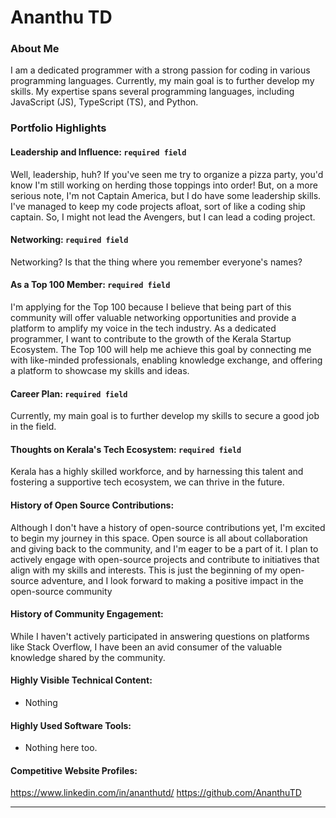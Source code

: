 # Ananthu TD

### About Me

I am a dedicated programmer with a strong passion for coding in various programming languages.
Currently, my main goal is to further develop my skills.
My expertise spans several programming languages, including JavaScript (JS), TypeScript (TS), and Python.

### Portfolio Highlights



#### Leadership and Influence: `required field`

Well, leadership, huh? If you've seen me try to organize a pizza party, you'd know I'm still working on herding those toppings into order!
But, on a more serious note, I'm not Captain America, but I do have some leadership skills.
I've managed to keep my code projects afloat, sort of like a coding ship captain. So, I might not lead the Avengers, but I can lead a coding project.

#### Networking: `required field`

Networking? Is that the thing where you remember everyone's names?

#### As a Top 100 Member: `required field`

I'm applying for the Top 100 because I believe that being part of this community will offer valuable networking
opportunities and provide a platform to amplify my voice in the tech industry.
As a dedicated programmer, I want to contribute to the growth of the Kerala Startup Ecosystem.
The Top 100 will help me achieve this goal by connecting me with like-minded professionals, enabling knowledge exchange,
and offering a platform to showcase my skills and ideas.

#### Career Plan: `required field`

Currently, my main goal is to further develop my skills to secure a good job in the field.

#### Thoughts on Kerala's Tech Ecosystem: `required field`

Kerala has a highly skilled workforce, and by harnessing this talent and fostering a supportive tech ecosystem, we can thrive in the future.

#### History of Open Source Contributions:

Although I don't have a history of open-source contributions yet, I'm excited to begin my journey in this space.
Open source is all about collaboration and giving back to the community, and I'm eager to be a part of it.
I plan to actively engage with open-source projects and contribute to initiatives that align with my skills and interests.
This is just the beginning of my open-source adventure, and I look forward to making a positive impact in the open-source community

#### History of Community Engagement:

While I haven't actively participated in answering questions on platforms like Stack Overflow,
I have been an avid consumer of the valuable knowledge shared by the community.

#### Highly Visible Technical Content:

- Nothing

#### Highly Used Software Tools:

- Nothing here too.

#### Competitive Website Profiles:

https://www.linkedin.com/in/ananthutd/
https://github.com/AnanthuTD



---
